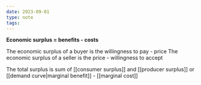 ```yaml
---
date: 2023-09-01
type: note
tags: 
---
```


**Economic surplus = benefits - costs**

The economic surplus of a buyer is the willingness to pay - price
The economic surplus of a seller is the price - willingness to accept

The total surplus is sum of [[consumer surplus]] and [[producer surplus]] or [[demand curve|marginal benefit]] - [[marginal cost]]